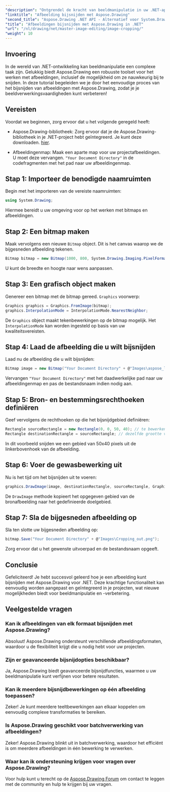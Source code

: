 ```yaml
---
"description": "Ontgrendel de kracht van beeldmanipulatie in uw .NET-applicaties met onze stapsgewijze handleiding voor het bijsnijden van afbeeldingen met Aspose.Drawing. Deze tutorial behandelt alles wat u moet weten, van het maken van een bitmap tot het opslaan van de uiteindelijke bijgesneden afbeelding."
"linktitle": "Afbeelding bijsnijden met Aspose.Drawing"
"second_title": "Aspose.Drawing .NET API - Alternatief voor System.Drawing.Common"
"title": "Afbeeldingen bijsnijden met Aspose.Drawing in .NET"
"url": "/nl/drawing/net/master-image-editing/image-cropping/"
"weight": 10
---
```


## Invoering

In de wereld van .NET-ontwikkeling kan beeldmanipulatie een complexe taak zijn. Gelukkig biedt Aspose.Drawing een robuuste toolset voor het werken met afbeeldingen, inclusief de mogelijkheid om ze nauwkeurig bij te snijden. In deze tutorial begeleiden we je door het eenvoudige proces van het bijsnijden van afbeeldingen met Aspose.Drawing, zodat je je beeldverwerkingsvaardigheden kunt verbeteren!

## Vereisten

Voordat we beginnen, zorg ervoor dat u het volgende geregeld heeft:

- Aspose.Drawing-bibliotheek: Zorg ervoor dat je de Aspose.Drawing-bibliotheek in je .NET-project hebt geïntegreerd. Je kunt deze downloaden. [hier](https://releases.aspose.com/drawing/net/).
  
- Afbeeldingenmap: Maak een aparte map voor uw projectafbeeldingen. U moet deze vervangen. `"Your Document Directory"` in de codefragmenten met het pad naar uw afbeeldingenmap.

## Stap 1: Importeer de benodigde naamruimten

Begin met het importeren van de vereiste naamruimten:

```csharp
using System.Drawing;
```

Hiermee bereidt u uw omgeving voor op het werken met bitmaps en afbeeldingen.

## Stap 2: Een bitmap maken

Maak vervolgens een nieuwe `Bitmap` object. Dit is het canvas waarop we de bijgesneden afbeelding tekenen.

```csharp
Bitmap bitmap = new Bitmap(1000, 800, System.Drawing.Imaging.PixelFormat.Format32bppPArgb);
```

U kunt de breedte en hoogte naar wens aanpassen.

## Stap 3: Een grafisch object maken

Genereer een bitmap met de bitmap gereed. `Graphics` voorwerp:

```csharp
Graphics graphics = Graphics.FromImage(bitmap);
graphics.InterpolationMode = InterpolationMode.NearestNeighbor;
```

De `Graphics` object maakt tekenbewerkingen op de bitmap mogelijk. Het `InterpolationMode` kan worden ingesteld op basis van uw kwaliteitsvereisten.

## Stap 4: Laad de afbeelding die u wilt bijsnijden

Laad nu de afbeelding die u wilt bijsnijden:

```csharp
Bitmap image = new Bitmap("Your Document Directory" + @"Images\aspose_logo.png");
```

Vervangen `"Your Document Directory"` met het daadwerkelijke pad naar uw afbeeldingenmap en pas de bestandsnaam indien nodig aan.

## Stap 5: Bron- en bestemmingsrechthoeken definiëren

Geef vervolgens de rechthoeken op die het bijsnijdgebied definiëren:

```csharp
Rectangle sourceRectangle = new Rectangle(0, 0, 50, 40); // te bewerken gebied
Rectangle destinationRectangle = sourceRectangle; // dezelfde grootte voor bestemming
```

In dit voorbeeld snijden we een gebied van 50x40 pixels uit de linkerbovenhoek van de afbeelding.

## Stap 6: Voer de gewasbewerking uit

Nu is het tijd om het bijsnijden uit te voeren:

```csharp
graphics.DrawImage(image, destinationRectangle, sourceRectangle, GraphicsUnit.Pixel);
```

De `DrawImage` methode kopieert het opgegeven gebied van de bronafbeelding naar het gedefinieerde doelgebied.

## Stap 7: Sla de bijgesneden afbeelding op

Sla ten slotte uw bijgesneden afbeelding op:

```csharp
bitmap.Save("Your Document Directory" + @"Images\Cropping_out.png");
```

Zorg ervoor dat u het gewenste uitvoerpad en de bestandsnaam opgeeft.

## Conclusie

Gefeliciteerd! Je hebt succesvol geleerd hoe je een afbeelding kunt bijsnijden met Aspose.Drawing voor .NET. Deze krachtige functionaliteit kan eenvoudig worden aangepast en geïntegreerd in je projecten, wat nieuwe mogelijkheden biedt voor beeldmanipulatie en -verbetering.

## Veelgestelde vragen

### Kan ik afbeeldingen van elk formaat bijsnijden met Aspose.Drawing?

Absoluut! Aspose.Drawing ondersteunt verschillende afbeeldingsformaten, waardoor u de flexibiliteit krijgt die u nodig hebt voor uw projecten.

### Zijn er geavanceerde bijsnijdopties beschikbaar?

Ja, Aspose.Drawing biedt geavanceerde bijsnijdfuncties, waarmee u uw beeldmanipulatie kunt verfijnen voor betere resultaten.

### Kan ik meerdere bijsnijdbewerkingen op één afbeelding toepassen?

Zeker! Je kunt meerdere teeltbewerkingen aan elkaar koppelen om eenvoudig complexe transformaties te bereiken.

### Is Aspose.Drawing geschikt voor batchverwerking van afbeeldingen?

Zeker! Aspose.Drawing blinkt uit in batchverwerking, waardoor het efficiënt is om meerdere afbeeldingen in één bewerking te verwerken.

### Waar kan ik ondersteuning krijgen voor vragen over Aspose.Drawing?

Voor hulp kunt u terecht op de [Aspose.Drawing Forum](https://forum.aspose.com/c/diagram/17) om contact te leggen met de community en hulp te krijgen bij uw vragen.